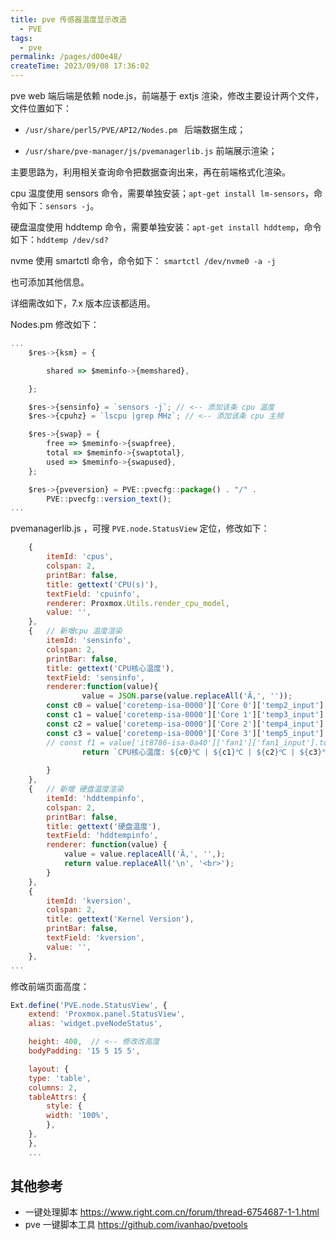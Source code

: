 ```yaml
---
title: pve 传感器温度显示改造
  - PVE
tags:
  - pve
permalink: /pages/d00e48/
createTime: 2023/09/08 17:36:02
---
```



pve web 端后端是依赖 node.js，前端基于 extjs 渲染，修改主要设计两个文件，文件位置如下：

- `/usr/share/perl5/PVE/API2/Nodes.pm ` 后端数据生成；

- `/usr/share/pve-manager/js/pvemanagerlib.js`  前端展示渲染；

主要思路为，利用相关查询命令把数据查询出来，再在前端格式化渲染。

cpu 温度使用 sensors 命令，需要单独安装；`apt-get install lm-sensors`，命令如下：`sensors -j`。

硬盘温度使用 hddtemp 命令，需要单独安装：`apt-get install hddtemp`，命令如下：`hddtemp /dev/sd?`

nvme 使用 smartctl 命令，命令如下： `smartctl /dev/nvme0 -a -j`

也可添加其他信息。

详细需改如下，7.x 版本应该都适用。

Nodes.pm 修改如下：

```js
...
    $res->{ksm} = {

	    shared => $meminfo->{memshared},

	};

	$res->{sensinfo} = `sensors -j`; // <-- 添加该条 cpu 温度
    $res->{cpuhz} = `lscpu |grep MHz`; // <-- 添加该条 cpu 主频

	$res->{swap} = {
	    free => $meminfo->{swapfree},
	    total => $meminfo->{swaptotal},
	    used => $meminfo->{swapused},
	};

	$res->{pveversion} = PVE::pvecfg::package() . "/" .
	    PVE::pvecfg::version_text();
...
```

pvemanagerlib.js ，可搜 `PVE.node.StatusView` 定位，修改如下：

```js
	{
	    itemId: 'cpus',
	    colspan: 2,
	    printBar: false,
	    title: gettext('CPU(s)'),
	    textField: 'cpuinfo',
	    renderer: Proxmox.Utils.render_cpu_model,
	    value: '',
	},
    {   // 新增cpu 温度渲染
        itemId: 'sensinfo',
        colspan: 2,
        printBar: false,
        title: gettext('CPU核心温度'),  
        textField: 'sensinfo',
        renderer:function(value){
		        value = JSON.parse(value.replaceAll('Ã‚', ''));
        const c0 = value['coretemp-isa-0000']['Core 0']['temp2_input'].toFixed(1);
        const c1 = value['coretemp-isa-0000']['Core 1']['temp3_input'].toFixed(1);
        const c2 = value['coretemp-isa-0000']['Core 2']['temp4_input'].toFixed(1);
        const c3 = value['coretemp-isa-0000']['Core 3']['temp5_input'].toFixed(1);
	    // const f1 = value['it8786-isa-0a40']['fan1']['fan1_input'].toFixed(1);  // 主板温度
		        return `CPU核心温度: ${c0}℃ | ${c1}℃ | ${c2}℃ | ${c3}℃`;  
                
        }
	},
	{   // 新增 硬盘温度渲染
        itemId: 'hddtempinfo',
        colspan: 2,
        printBar: false,
        title: gettext('硬盘温度'),
        textField: 'hddtempinfo',
        renderer: function(value) {
            value = value.replaceAll('Ã‚', '',);
            return value.replaceAll('\n', '<br>');
        }
    },
	{
	    itemId: 'kversion',
	    colspan: 2,
	    title: gettext('Kernel Version'),
	    printBar: false,
	    textField: 'kversion',
	    value: '',
	},      
...

```

修改前端页面高度：

```js
Ext.define('PVE.node.StatusView', {
    extend: 'Proxmox.panel.StatusView',
    alias: 'widget.pveNodeStatus',

    height: 400,  // <-- 修改改高度 
    bodyPadding: '15 5 15 5',

    layout: {
	type: 'table',
	columns: 2,
	tableAttrs: {
	    style: {
		width: '100%',
	    },
	},
    },
    ...
```


## 其他参考

- 一键处理脚本 https://www.right.com.cn/forum/thread-6754687-1-1.html
- pve 一键脚本工具 https://github.com/ivanhao/pvetools